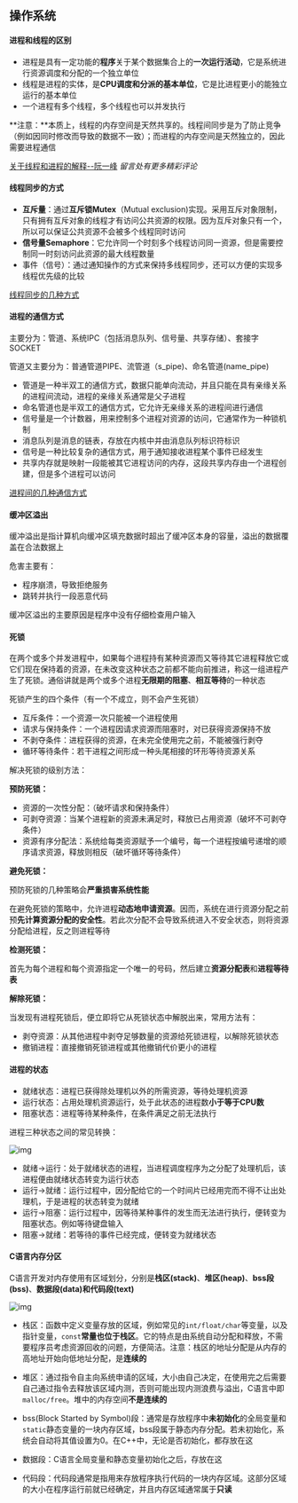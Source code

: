 ## 操作系统

#### 进程和线程的区别

* 进程是具有一定功能的**程序**关于某个数据集合上的**一次运行活动**，它是系统进行资源调度和分配的一个独立单位
* 线程是进程的实体，是**CPU调度和分派的基本单位**，它是比进程更小的能独立运行的基本单位
* 一个进程有多个线程，多个线程也可以并发执行

**注意：**本质上，线程的内存空间是天然共享的。线程间同步是为了防止竞争（例如因同时修改而导致的数据不一致）；而进程的内存空间是天然独立的，因此需要进程通信

[关于线程和进程的解释--阮一峰](http://www.ruanyifeng.com/blog/2013/04/processes_and_threads.html) *留言处有更多精彩评论*

#### 线程同步的方式

* **互斥量**：通过**互斥锁Mutex**（Mutual exclusion)实现。采用互斥对象限制，只有拥有互斥对象的线程才有访问公共资源的权限。因为互斥对象只有一个，所以可以保证公共资源不会被多个线程同时访问
* **信号量Semaphore**：它允许同一个时刻多个线程访问同一资源，但是需要控制同一时刻访问此资源的最大线程数量
* 事件（信号）：通过通知操作的方式来保持多线程同步，还可以方便的实现多线程优先级的比较

[线程同步的几种方式](https://www.cnblogs.com/lebronjames/archive/2010/08/11/1797702.html)

#### 进程的通信方式

主要分为：管道、系统IPC（包括消息队列、信号量、共享存储）、套接字SOCKET

管道又主要分为：普通管道PIPE、流管道（s_pipe)、命名管道(name_pipe)

* 管道是一种半双工的通信方式，数据只能单向流动，并且只能在具有亲缘关系的进程间流动，进程的亲缘关系通常是父子进程
* 命名管道也是半双工的通信方式，它允许无亲缘关系的进程间进行通信
* 信号量是一个计数器，用来控制多个进程对资源的访问，它通常作为一种锁机制
* 消息队列是消息的链表，存放在内核中并由消息队列标识符标识
* 信号是一种比较复杂的通信方式，用于通知接收进程某个事件已经发生
* 共享内存就是映射一段能被其它进程访问的内存，这段共享内存由一个进程创建，但是多个进程可以访问

[进程间的几种通信方式](https://blog.csdn.net/yufaw/article/details/7409596)

#### 缓冲区溢出

缓冲溢出是指计算机向缓冲区填充数据时超出了缓冲区本身的容量，溢出的数据覆盖在合法数据上

危害主要有：

* 程序崩溃，导致拒绝服务
* 跳转并执行一段恶意代码

缓冲区溢出的主要原因是程序中没有仔细检查用户输入

#### 死锁

在两个或多个并发进程中，如果每个进程持有某种资源而又等待其它进程释放它或它们现在保持着的资源，在未改变这种状态之前都不能向前推进，称这一组进程产生了死锁。通俗讲就是两个或多个进程**无限期的阻塞**、**相互等待**的一种状态

死锁产生的四个条件（有一个不成立，则不会产生死锁）

* 互斥条件：一个资源一次只能被一个进程使用
* 请求与保持条件：一个进程因请求资源而阻塞时，对已获得资源保持不放
* 不剥夺条件：进程获得的资源，在未完全使用完之前，不能被强行剥夺
* 循环等待条件：若干进程之间形成一种头尾相接的环形等待资源关系

解决死锁的级别方法：

**预防死锁：**

* 资源的一次性分配：（破坏请求和保持条件）
* 可剥夺资源：当某个进程新的资源未满足时，释放已占用资源（破坏不可剥夺条件）
* 资源有序分配法：系统给每类资源赋予一个编号，每一个进程按编号递增的顺序请求资源，释放则相反（破坏循环等待条件）

**避免死锁：**

预防死锁的几种策略会**严重损害系统性能**

在避免死锁的策略中，允许进程**动态地申请资源**。因而，系统在进行资源分配之前预**先计算资源分配的安全性**。若此次分配不会导致系统进入不安全状态，则将资源分配给进程，反之则进程等待

**检测死锁：**

首先为每个进程和每个资源指定一个唯一的号码，然后建立**资源分配表**和**进程等待表**

**解除死锁：**

当发现有进程死锁后，便立即将它从死锁状态中解脱出来，常用方法有：

* 剥夺资源：从其他进程中剥夺足够数量的资源给死锁进程，以解除死锁状态
* 撤销进程：直接撤销死锁进程或其他撤销代价更小的进程

#### 进程的状态

* 就绪状态：进程已获得除处理机以外的所需资源，等待处理机资源
* 运行状态：占用处理机资源运行，处于此状态的进程数**小于等于CPU数**
* 阻塞状态：进程等待某种条件，在条件满足之前无法执行

进程三种状态之间的常见转换：

![img](D:\文件\markdown笔记\操作系统.assets\v2-3f4aadb10de757a548e60e3d86caf7aa_b.jpg)

* 就绪→运行：处于就绪状态的进程，当进程调度程序为之分配了处理机后，该进程便由就绪状态转变为运行状态
* 运行→就绪：运行过程中，因分配给它的一个时间片已经用完而不得不让出处理机，于是进程的状态转变为就绪
* 运行→阻塞：运行过程中，因等待某种事件的发生而无法进行执行，便转变为阻塞状态。例如等待键盘输入
* 阻塞→就绪：若等待的事件已经完成，便转变为就绪状态

#### C语言内存分区

C语言开发对内存使用有区域划分，分别是**栈区(stack)**、**堆区(heap)**、**bss段(bss)**、**数据段(data)**和**代码段(text)**

![img](D:\文件\markdown笔记\操作系统.assets\v2-deb39dc05a514a6e3bcf5751be932846_b.jpg)

* 栈区：函数中定义变量存放的区域，例如常见的`int/float/char`等变量，以及指针变量，`const`**常量也位于栈区**。它的特点是由系统自动分配和释放，不需要程序员考虑资源回收的问题，方便简洁。注意：栈区的地址分配是从内存的高地址开始向低地址分配，是**连续的**
* 堆区：通过指令自主向系统申请的区域，大小由自己决定，在使用完之后需要自己通过指令去释放该区域内测，否则可能出现内测浪费与溢出，C语言中即`malloc/free`。堆中的内存空间**不是连续的**

* bss(Block Started by Symbol)段：通常是存放程序中**未初始化**的全局变量和`static`静态变量的一块内存区域，bss段属于静态内存分配。若未初始化，系统会自动将其值设置为0。在C++中，无论是否初始化，都存放在这
* 数据段：C语言全局变量和静态变量初始化之后，存放在这

* 代码段：代码段通常是指用来存放程序执行代码的一块内存区域。这部分区域的大小在程序运行前就已经确定，并且内存区域通常属于**只读**